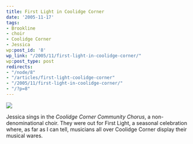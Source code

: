 ```yaml
---
title: First Light in Coolidge Corner
date: '2005-11-17'
tags:
- Brookline
- choir
- Coolidge Corner
- Jessica
wp:post_id: '8'
wp_link: "/2005/11/first-light-in-coolidge-corner/"
wp:post_type: post
redirects:
- "/node/8"
- "/articles/first-light-coolidge-corner"
- "/2005/11/first-light-in-coolidge-corner/"
- "/?p=8"
---
```


[ ![](http://static.flickr.com/33/64366077_66cb91b97a_m.jpg) ](http://www.flickr.com/photo_zoom.gne?id=64366077&size=l)

Jessica sings in the _Coolidge Corner Community Chorus_, a non-denominational choir. They were out for First Light, a seasonal celebration where, as far as I can tell, musicians all over Coolidge Corner display their musical wares.
